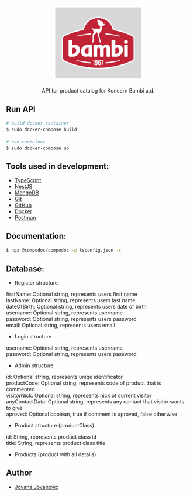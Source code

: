 <p align="center">
  <a href="https://bambi.rs/" target="blank"><img src="bambi.jpg" alt="Bambi Logo" width="250"/></a>
</p>

<p align="center">API for product catalog for Koncern Bambi a.d.</p>

## Run API

```bash
# build docker container
$ sudo docker-compose build

# run container
$ sudo docker-compose up
```

## Tools used in development:

- [TypeScript](https://www.typescriptlang.org/)
- [NestJS](https://nestjs.com/)
- [MongoDB](https://www.mongodb.com/)
- [Git](https://git-scm.com/)
- [GitHub](https://github.com/)
- [Docker](https://www.docker.com/)
- [Postman](https://www.postman.com/)


## Documentation:

```bash
$ npx @compodoc/compodoc -p tsconfig.json -s
```
## Database:

- Register structure

<p>firstName:   Optional string, represents users first name<br>
lastName:    Optional string, represents users last name<br>
dateOfBirth: Optional string, represents users date of birth<br>
username:    Optional string, represents username<br>
password:    Optional string, represents users password<br>
email:       Optional string, represents users email</p>

- Login structure

username: Optional string, represents username<br>
password: Optional string, represents users password<br>

- Admin structure

id:             Optional string, represents uniqe identificator<br>
productCode:    Optional string, represents code of product that is commented<br>
visitorNick:    Optional string, represents nick of current visitor<br>
anyContactData: Optional string, represents any contact that visitor wants to give<br>
aproved:        Optional boolean, true if comment is aproved, false otherwise<br>

- Product structure (productClass)

id:    String, represents product class id<br>
title: String, represents product class title<br>

- Products (product with all details)
## Author

- [Jovana Jovanović](https://github.com/jjovana314)
